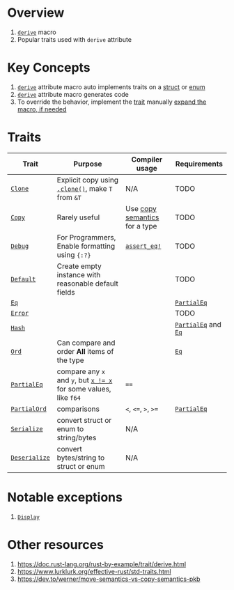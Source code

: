 # Overview
1. [`derive`](https://doc.rust-lang.org/reference/procedural-macros.html#derive-macros) macro
1. Popular traits used with `derive` attribute


# Key Concepts
1. [`derive`](https://doc.rust-lang.org/reference/procedural-macros.html#derive-macros) attribute macro auto implements traits on a [struct](https://doc.rust-lang.org/book/ch05-01-defining-structs.html) or [enum](https://doc.rust-lang.org/book/ch06-01-defining-an-enum.html)
1. [`derive`](https://doc.rust-lang.org/reference/procedural-macros.html#derive-macros) attribute macro generates code
1. To override the behavior, implement the [trait](./traits.md) manually [expand the macro, if needed](https://github.com/dtolnay/cargo-expand)


# Traits
|Trait|Purpose|Compiler usage|Requirements|
|---|---|---|---|
|[`Clone`](https://doc.rust-lang.org/std/clone/trait.Clone.html)|Explicit copy using [`.clone()`](https://doc.rust-lang.org/std/clone/trait.Clone.html#tymethod.clone), make `T` from `&T`|N/A|TODO|
|[`Copy`](https://doc.rust-lang.org/std/marker/trait.Copy.html)|Rarely useful|Use [copy semantics](https://dev.to/werner/move-semantics-vs-copy-semantics-pkb) for a type|TODO|
|[`Debug`](https://doc.rust-lang.org/std/fmt/trait.Debug.html)|For Programmers, Enable formatting using `{:?}`|[`assert_eq!`](https://doc.rust-lang.org/std/macro.assert_eq.html)|TODO|
|[`Default`](https://doc.rust-lang.org/std/default/trait.Default.html)|Create empty instance with reasonable default fields||TODO|
|[`Eq`](https://doc.rust-lang.org/std/cmp/trait.Eq.html)|||[`PartialEq`](https://doc.rust-lang.org/std/cmp/trait.PartialEq.html)|
|[`Error`](https://doc.rust-lang.org/std/error/index.html)|||TODO|
|[`Hash`](https://doc.rust-lang.org/std/hash/trait.Hash.html)|||[`PartialEq`](https://doc.rust-lang.org/std/cmp/trait.PartialEq.html) and [`Eq`](https://doc.rust-lang.org/std/cmp/trait.Eq.html)|
|[`Ord`](https://doc.rust-lang.org/std/cmp/trait.Ord.html)|Can compare and order **All** items of the type||[`Eq`](https://doc.rust-lang.org/std/cmp/trait.Eq.html)|
|[`PartialEq`](https://doc.rust-lang.org/std/cmp/trait.PartialEq.html)|compare any `x` and `y`, but [`x != x`](https://en.wikipedia.org/wiki/Partial_equivalence_relation) for some values, like `f64` |`==`||
|[`PartialOrd`](https://doc.rust-lang.org/std/cmp/trait.PartialOrd.html)|comparisons|`<`, `<=`, `>`, `>=`|[`PartialEq`](https://doc.rust-lang.org/std/cmp/trait.PartialEq.html)|
|[`Serialize`](https://serde.rs/derive.html)|convert struct or enum to string/bytes|N/A||
|[`Deserialize`](https://serde.rs/derive.html)|convert bytes/string to struct or enum|N/A||


# Notable exceptions
1. [`Display`](https://doc.rust-lang.org/std/fmt/trait.Display.html)


# Other resources
1. https://doc.rust-lang.org/rust-by-example/trait/derive.html
1. https://www.lurklurk.org/effective-rust/std-traits.html
1. https://dev.to/werner/move-semantics-vs-copy-semantics-pkb